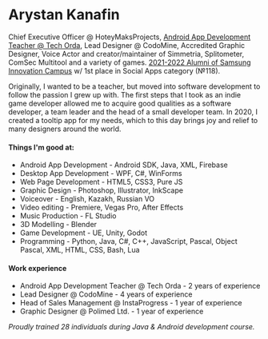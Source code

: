 <h1>Arystan Kanafin</h1>

Chief Executive Officer @ HoteyMaksProjects, <a href="https://astanahub.com/ru/techorda/course/232/">Android App Development Teacher @ Tech Orda</a>, Lead Designer @ CodoMine, Accredited Graphic Designer, Voice Actor and creator/maintainer of Simmetria, Splitometer, ComSec Multitool and a variety of games.
<a href="https://samsung-campus.kz/certificate">2021-2022 Alumni of Samsung Innovation Campus</a> w/ 1st place in Social Apps category (№118). 

Originally, I wanted to be a teacher, but moved into software development to follow the passion I grew up with. The first steps that I took as an indie game developer allowed me to acquire good qualities as a software developer, a team leader and the head of a small developer team. In 2020, I created a tooltip app for my needs, which to this day brings joy and relief to many designers around the world.

<h4>Things I'm good at:</h4>
<ul>
  <li>Android App Development - Android SDK, Java, XML, Firebase</li>
  <li>Desktop App Development - WPF, C#, WinForms</li>
  <li>Web Page Development - HTML5, CSS3, Pure JS</li>
  <li>Graphic Design - Photoshop, Illustrator, InkScape</li>
  <li>Voiceover - English, Kazakh, Russian VO</li>
  <li>Video editing - Premiere, Vegas Pro, After Effects</li>
  <li>Music Production - FL Studio</li>
  <li>3D Modelling - Blender</li>
  <li>Game Development - UE, Unity, Godot</li>
  <li>Programming - Python, Java, C#, C++, JavaScript, Pascal, Object Pascal, XML, HTML, CSS, Bash, Lua</li>
</ul>

<h4>Work experience</h4>
<ul>
  <li>Android App Development Teacher @ Tech Orda - 2 years of experience</li>
  <li>Lead Designer @ CodoMine - 4 years of experience</li>
  <li>Head of Sales Management @ InstaProgress - 1 year of experience</li>
  <li>Graphic Designer @ Polimed Ltd. - 1 year of experience</li>
</ul>

<i>Proudly trained 28 individuals during Java & Android development course.</i>
